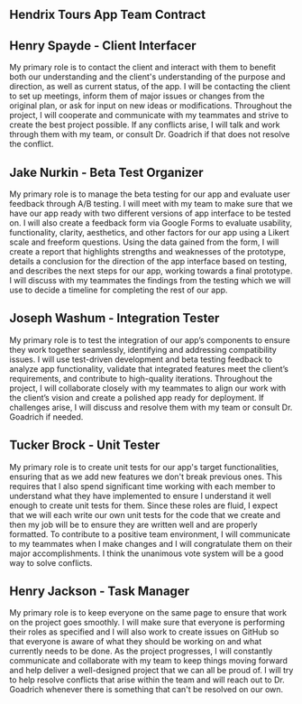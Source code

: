 ## Hendrix Tours App Team Contract

## Henry Spayde - Client Interfacer
My primary role is to contact the client and interact with them to benefit both our understanding and the client's understanding of the purpose and direction, as well as current status, of the app.
I will be contacting the client to set up meetings, inform them of major issues or changes from the original plan, or ask for input on new ideas or modifications.
Throughout the project, I will cooperate and communicate with my teammates and strive to create the best project possible.
If any conflicts arise, I will talk and work through them with my team, or consult Dr. Goadrich if that does not resolve the conflict.

## Jake Nurkin - Beta Test Organizer
My primary role is to manage the beta testing for our app and evaluate user feedback through A/B testing.
I will meet with my team to make sure that we have our app ready with two different versions of app interface to be tested on. 
I will also create a feedback form via Google Forms to evaluate usability, functionality, clarity, aesthetics, and other factors for our app using a Likert scale and freeform questions. 
Using the data gained from the form, I will create a report that highlights strengths and weaknesses of the prototype, details a conclusion for the direction of the app interface based on testing, and describes the next steps for our app, working towards a final prototype. 
I will discuss with my teammates the findings from the testing which we will use to decide a timeline for completing the rest of our app. 

## Joseph Washum - Integration Tester
My primary role is to test the integration of our app’s components to ensure they work together seamlessly, identifying and addressing compatibility issues.
I will use test-driven development and beta testing feedback to analyze app functionality, validate that integrated features meet the client’s requirements, and contribute to high-quality iterations. 
Throughout the project, I will collaborate closely with my teammates to align our work with the client’s vision and create a polished app ready for deployment. 
If challenges arise, I will discuss and resolve them with my team or consult Dr. Goadrich if needed.

## Tucker Brock - Unit Tester
My primary role is to create unit tests for our app's target functionalities, ensuring that as we add new features we don't break previous ones. This requires that I also spend significant time working with each member to understand what they have implemented to ensure I understand it well enough to create unit tests for them.
Since these roles are fluid, I expect that we will each write our own unit tests for the code that we create and then my job will be to ensure they are written well and are properly formatted. To contribute to a positive team environment, I will communicate to my teammates when I make changes and I will congratulate them on their major accomplishments. 
I think the unanimous vote system will be a good way to solve conflicts.

## Henry Jackson - Task Manager
My primary role is to keep everyone on the same page to ensure that work on the project goes smoothly.
I will make sure that everyone is performing their roles as specified and I will also work to create issues on GitHub so that everyone is aware of what they should be working on and what currently needs to be done.
As the project progresses, I will constantly communicate and collaborate with my team to keep things moving forward and help deliver a well-designed project that we can all be proud of.
I will try to help resolve conflicts that arise within the team and will reach out to Dr. Goadrich whenever there is something that can't be resolved on our own.
